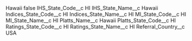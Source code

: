 <?xml version="1.0" encoding="UTF-8"?>
<CustomMetadata xmlns="http://soap.sforce.com/2006/04/metadata" xmlns:xsi="http://www.w3.org/2001/XMLSchema-instance" xmlns:xsd="http://www.w3.org/2001/XMLSchema">
    <label>Hawaii</label>
    <protected>false</protected>
    <values>
        <field>IHS_State_Code__c</field>
        <value xsi:type="xsd:string">HI</value>
    </values>
    <values>
        <field>IHS_State_Name__c</field>
        <value xsi:type="xsd:string">Hawaii</value>
    </values>
    <values>
        <field>Indices_State_Code__c</field>
        <value xsi:type="xsd:string">HI</value>
    </values>
    <values>
        <field>Indices_State_Name__c</field>
        <value xsi:type="xsd:string">HI</value>
    </values>
    <values>
        <field>MI_State_Code__c</field>
        <value xsi:type="xsd:string">HI</value>
    </values>
    <values>
        <field>MI_State_Name__c</field>
        <value xsi:type="xsd:string">HI</value>
    </values>
    <values>
        <field>Platts_Name__c</field>
        <value xsi:type="xsd:string">Hawaii</value>
    </values>
    <values>
        <field>Platts_State_Code__c</field>
        <value xsi:type="xsd:string">HI</value>
    </values>
    <values>
        <field>Ratings_State_Code__c</field>
        <value xsi:type="xsd:string">HI</value>
    </values>
    <values>
        <field>Ratings_State_Name__c</field>
        <value xsi:type="xsd:string">HI</value>
    </values>
    <values>
        <field>Referral_Country__c</field>
        <value xsi:type="xsd:string">USA</value>
    </values>
</CustomMetadata>
